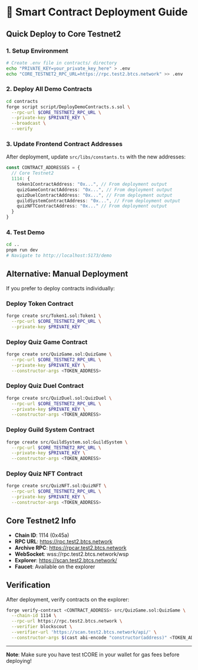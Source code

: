 # 🚀 Smart Contract Deployment Guide

## Quick Deploy to Core Testnet2

### 1. Setup Environment
```bash
# Create .env file in contracts/ directory
echo "PRIVATE_KEY=your_private_key_here" > .env
echo "CORE_TESTNET2_RPC_URL=https://rpc.test2.btcs.network" >> .env
```

### 2. Deploy All Demo Contracts
```bash
cd contracts
forge script script/DeployDemoContracts.s.sol \
  --rpc-url $CORE_TESTNET2_RPC_URL \
  --private-key $PRIVATE_KEY \
  --broadcast \
  --verify
```

### 3. Update Frontend Contract Addresses

After deployment, update `src/libs/constants.ts` with the new addresses:

```typescript
const CONTRACT_ADDRESSES = {
  // Core Testnet2
  1114: {
    token1ContractAddress: "0x...", // From deployment output
    quizGameContractAddress: "0x...", // From deployment output
    quizDuelContractAddress: "0x...", // From deployment output
    guildSystemContractAddress: "0x...", // From deployment output
    quizNFTContractAddress: "0x..." // From deployment output
  }
}
```

### 4. Test Demo
```bash
cd ..
pnpm run dev
# Navigate to http://localhost:5173/demo
```

## Alternative: Manual Deployment

If you prefer to deploy contracts individually:

### Deploy Token Contract
```bash
forge create src/Token1.sol:Token1 \
  --rpc-url $CORE_TESTNET2_RPC_URL \
  --private-key $PRIVATE_KEY
```

### Deploy Quiz Game Contract
```bash
forge create src/QuizGame.sol:QuizGame \
  --rpc-url $CORE_TESTNET2_RPC_URL \
  --private-key $PRIVATE_KEY \
  --constructor-args <TOKEN_ADDRESS>
```

### Deploy Quiz Duel Contract
```bash
forge create src/QuizDuel.sol:QuizDuel \
  --rpc-url $CORE_TESTNET2_RPC_URL \
  --private-key $PRIVATE_KEY \
  --constructor-args <TOKEN_ADDRESS>
```

### Deploy Guild System Contract
```bash
forge create src/GuildSystem.sol:GuildSystem \
  --rpc-url $CORE_TESTNET2_RPC_URL \
  --private-key $PRIVATE_KEY \
  --constructor-args <TOKEN_ADDRESS>
```

### Deploy Quiz NFT Contract
```bash
forge create src/QuizNFT.sol:QuizNFT \
  --rpc-url $CORE_TESTNET2_RPC_URL \
  --private-key $PRIVATE_KEY \
  --constructor-args <TOKEN_ADDRESS>
```

## Core Testnet2 Info

- **Chain ID**: 1114 (0x45a)
- **RPC URL**: https://rpc.test2.btcs.network
- **Archive RPC**: https://rpcar.test2.btcs.network
- **WebSocket**: wss://rpc.test2.btcs.network/wsp
- **Explorer**: https://scan.test2.btcs.network/
- **Faucet**: Available on the explorer

## Verification

After deployment, verify contracts on the explorer:
```bash
forge verify-contract <CONTRACT_ADDRESS> src/QuizGame.sol:QuizGame \
  --chain-id 1114 \
  --rpc-url https://rpc.test2.btcs.network \
  --verifier blockscout \
  --verifier-url 'https://scan.test2.btcs.network/api/' \
  --constructor-args $(cast abi-encode "constructor(address)" <TOKEN_ADDRESS>)
```

---

**Note**: Make sure you have test tCORE in your wallet for gas fees before deploying!